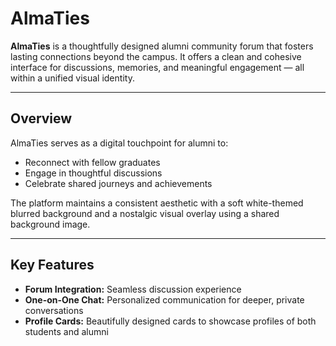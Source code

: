 # AlmaTies

**AlmaTies** is a thoughtfully designed alumni community forum that fosters lasting connections beyond the campus. It offers a clean and cohesive interface for discussions, memories, and meaningful engagement — all within a unified visual identity.

---

## Overview

AlmaTies serves as a digital touchpoint for alumni to:

- Reconnect with fellow graduates  
- Engage in thoughtful discussions  
- Celebrate shared journeys and achievements  

The platform maintains a consistent aesthetic with a soft white-themed blurred background and a nostalgic visual overlay using a shared background image.

---

## Key Features

- **Forum Integration:** Seamless discussion experience
- **One-on-One Chat:** Personalized communication for deeper, private conversations
- **Profile Cards:** Beautifully designed cards to showcase profiles of both students and alumni



